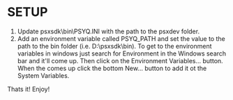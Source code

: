 # SETUP
1. Update psxsdk\bin\PSYQ.INI with the path to the psxdev folder.
2. Add an environment variable called PSYQ_PATH and set the value to the path to the bin folder (i.e. D:\psxsdk\bin).
    To get to the environment variables in windows just search for Environment in the Windows search bar and it'll come up. Then click on the Environment Variables... button.  When the comes up click the bottom New... button to add it ot the System Variables.

Thats it!  Enjoy!
